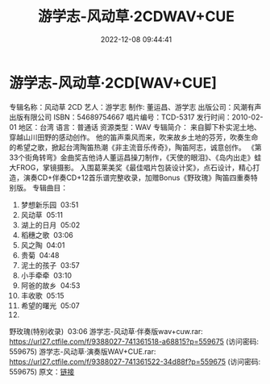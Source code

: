 ﻿---
title: 游学志-风动草·2CDWAV+CUE
date: 2022-12-08 09:44:41
categories: 古典音乐、新世纪、纯音雅乐
tags: 纯音雅乐
---
# 游学志-风动草·2CD[WAV+CUE]

专辑名称：风动草 2CD
艺人：游学志
制作: 董运昌、游学志
出版公司：风潮有声出版有限公司
ISBN：54689754667
唱片编号：TCD-5317
发行时间：2010-02-01
地区：台湾
语言：普通话
资源类型：WAV
专辑简介：
来自脚下朴实泥土地、穿越山川田野的感动创作。
他的笛声乘风而来，吹来故乡土地的芬芳，吹奏生命的希望之歌，掀起台湾陶笛热潮《非主流音乐传奇》，陶笛阿志，诚意创作。
《第33个街角转弯》金曲奖吉他诗人董运昌操刀制作，《天使的眼泪》、《岛内出走》蛙大FROG，掌镜摄影。
入围葛莱美奖《最佳唱片包装设计奖》，点石设计，精心打造，演奏CD+伴奏CD+12首乐谱完整收录，加赠Bonus《野玫瑰》陶笛四重奏特别版。
专辑曲目：
01. 梦想新乐园  03:51
02. 风动草  05:11
03. 湖上的日月  05:02
04. 稻穗之歌  03:06
05. 风之陶  04:01
06. 贵菊  04:48
07. 泥土的孩子  03:57
08. 小手牵牵  03:10
09. 阿爸的故乡  04:53
10. 丰收歌  05:15
11. 希望的曙光  05:07
12.
野玫瑰(特别收录)  03:06
游学志-风动草·伴奏版wav+cuw.rar: https://url27.ctfile.com/f/9388027-741361518-a68815?p=559675
(访问密码: 559675)
游学志-风动草·演奏版WAV+CUE.rar: https://url27.ctfile.com/f/9388027-741361522-34d88f?p=559675
(访问密码: 559675)
原文：[链接](https://blog.sina.com.cn/s/blog_1647c7e76010310i5.html)